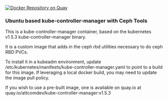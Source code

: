 [![Docker Repository on Quay](https://quay.io/repository/attcomdev/kube-controller-manager/status "Docker Repository on Quay")](https://quay.io/repository/attcomdev/kube-controller-manager)

### Ubuntu based kube-controller-manager with Ceph Tools

This is a kube-controller-manager container, based on the kubernetes v1.5.3 kube-controller-manager binary.

It is a custom image that adds in the ceph rbd utilities necessary to do ceph RBD PVCs.

To install it in a kubeadm environment, update /etc/kubernetes/manifests/kube-controller-manager.yaml to point to a build for this image.  If leveraging a local docker build, you may need to update the image pull policy.

If you wish to use a pre-built image, one is available on quay.io at quay.io/attcomdev/kube-controller-manager:v1.5.3
